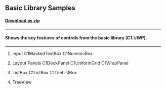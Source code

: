 ## Basic Library Samples
#### [Download as zip](https://grapecity.github.io/DownGit/#/home?url=https://github.com/GrapeCity/ComponentOne-UWP-Samples/tree/master/C1.UWP/VB/BasicLibrarySamples)
____
#### Shows the key features of controls from the basic library (C1.UWP).
____
1) Input
   C1MaskedTextBox
   C1NumericBox

2) Layout Panels
   C1DockPanel
   C1UniformGrid
   C1WrapPanel

3) ListBox
   C1ListBox
   C1TileListBox

4) TreeView
